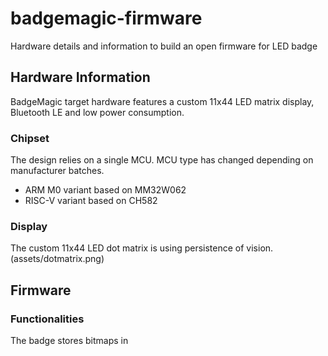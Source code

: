 # badgemagic-firmware
Hardware details and information to build an open firmware for LED badge

## Hardware Information

BadgeMagic target hardware features a custom 11x44 LED matrix display, 
Bluetooth LE and low power consumption.

### Chipset

The design relies on a single MCU. 
MCU type has changed depending on manufacturer batches.

* ARM M0 variant based on MM32W062
* RISC-V variant based on CH582

### Display

The custom 11x44 LED dot matrix is using persistence of vision.
(assets/dotmatrix.png)

## Firmware

### Functionalities

The badge stores bitmaps in 

